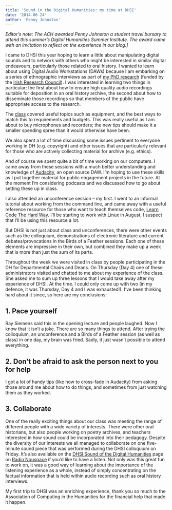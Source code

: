 ```yaml
---
title: 'Sound in the Digital Humanities: my time at DHSI'
date: '2014-06-24'
author: 'Penny Johnston'
---
```

*Editor’s note: The ACH awarded Penny Johnston a student travel bursary to attend this summer’s Digital Humanities Summer Institute. The award came with an invitation to reflect on the experience in our blog.\]*

I came to DHSI this year hoping to learn a little about manipulating digital sounds and to network with others who might be interested in similar digital endeavours, particularly those related to oral history. I wanted to learn about using Digital Audio Workstations (DAWs) because I am embarking on a series of ethnographic interviews as part of [my PhD research](http://localvoicescork.wordpress.com/about-my-research/) (funded by the [Irish Research Council](http://www.research.ie/)). I was interested in learning two things in particular; the first about how to ensure high quality audio recordings suitable for deposition in an oral history archive, the second about how to disseminate those recordings so that members of the public have appropriate access to the research.

The [class](http://dhsi.org/content/2014Curriculum/15.%20The%20Sound%20of%20Digital%20Humanities%202014.pdf) covered useful topics such as equipment, and the best ways to match this to requirements and budgets. This was really useful as I am about to buy microphones and recorders; the new tips should make it a smaller spending spree than it would otherwise have been.

We also spent a lot of time discussing some issues pertinent to everyone working in DH (e.g. copyright) and other issues that are particularly relevant for those who are actively collecting material for archive (e.g. ethics).

And of course we spent quite a bit of time working on our computers. I came away from these sessions with a much better understanding and knowledge of [Audacity](http://audacity.sourceforge.net/), an open source DAW. I’m hoping to use these skills as I put together material for public engagement projects in the future. At the moment I’m considering podcasts and we discussed how to go about setting these up in class.

I also attended an unconference session – my first. I went to an informal tutorial about working from the command line, and came away with a useful reference resource for those who want to teach themselves code, [Learn Code The Hard Way](http://learncodethehardway.org/). I’ll be starting to work with Linux in August, I suspect that I’ll be using this resource a lot.

But DHSI is not just about class and unconferences, there were other events such as the colloquium, demonstrations of electronic literature and current debates/provocations in the Birds of a Feather sessions. Each one of these elements are impressive in their own, but combined they make up a week that is more than just the sum of its parts.

Throughout the week we were visited in class by people participating in the DH for Departmental Chairs and Deans. On Thursday (Day 4) one of these administrators visited and chatted to me about my experience of the class. She asked me to sum up three lessons that I would take away after my experience of DHSI. At the time. I could only come up with two (in my defence, it was Thursday, Day 4 and I was exhausted!). I’ve been thinking hard about it since, so here are my conclusions:

## 1. Pace yourself

Ray Siemens said this in the opening lecture and people laughed. Now I know that it isn’t a joke. There are so many things to attend. After trying the colloquium, an unconference and a Birds of a Feather session (as well as class) in one day, my brain was fried. Sadly, it just wasn’t possible to attend everything.

## 2. Don’t be afraid to ask the person next to you for help

I got a lot of handy tips (like how to cross-fade in Audacity) from asking those around me about how to do things, and sometimes from just watching them as they worked.

## 3. Collaborate

One of the really exciting things about our class was meeting the range of different people with a wide variety of interests. There were other oral historians, but also people working on poetry archives, and teachers interested in how sound could be incorporated into their pedagogy. Despite the diversity of our interests we all managed to collaborate on one five-minute sound piece that was performed during the DHSI colloquium on Friday. It’s also available on the [DHSI Sound of the Digital Humanities](http://www.radionouspace.net/projects-dhsi.html) page on [Radio Nouspace](http://www.radionouspace.net/index.html) if you’d like to have a listen. Not only was this great fun to work on, it was a good way of learning about the importance of the listening experience as a whole, instead of simply concentrating on the factual information that is held within audio recording such as oral history interviews.

My first trip to DHSI was an enriching experience, thank you so much to the Association of Computing in the Humanities for the financial help that made it happen.
